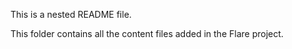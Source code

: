 This is a nested README file.

This folder contains all the content files added in the Flare project.
